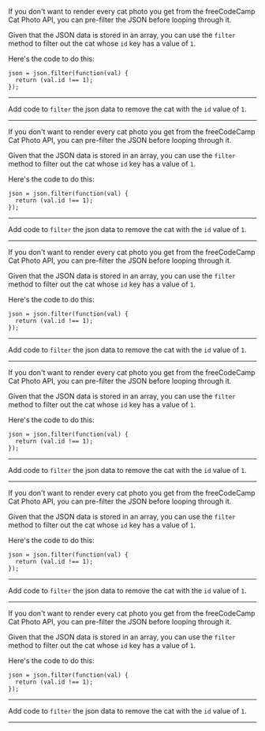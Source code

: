 <div class="challenge-instructions json-apis-and-ajax"><div><section id="description">
<p>If you don't want to render every cat photo you get from the freeCodeCamp Cat Photo API, you can pre-filter the JSON before looping through it.</p>
<p>Given that the JSON data is stored in an array, you can use the <code>filter</code> method to filter out the cat whose <code>id</code> key has a value of <code>1</code>.</p>
<p>Here's the code to do this:</p>
<pre class="language-js" tabindex="0"><code class="language-js">json <span class="token operator">=</span> json<span class="token punctuation">.</span><span class="token function">filter</span><span class="token punctuation">(</span><span class="token keyword">function</span><span class="token punctuation">(</span><span class="token parameter">val</span><span class="token punctuation">)</span> <span class="token punctuation">{</span>
  <span class="token keyword">return</span> <span class="token punctuation">(</span>val<span class="token punctuation">.</span>id <span class="token operator">!==</span> <span class="token number">1</span><span class="token punctuation">)</span><span class="token punctuation">;</span>
<span class="token punctuation">}</span><span class="token punctuation">)</span><span class="token punctuation">;</span>
</code></pre>
</section></div><hr/><div><section id="instructions">
<p>Add code to <code>filter</code> the json data to remove the cat with the <code>id</code> value of <code>1</code>.</p>
</section></div><hr/></div><div class="challenge-instructions json-apis-and-ajax"><div><section id="description">
<p>If you don't want to render every cat photo you get from the freeCodeCamp Cat Photo API, you can pre-filter the JSON before looping through it.</p>
<p>Given that the JSON data is stored in an array, you can use the <code>filter</code> method to filter out the cat whose <code>id</code> key has a value of <code>1</code>.</p>
<p>Here's the code to do this:</p>
<pre class="language-js" tabindex="0"><code class="language-js">json <span class="token operator">=</span> json<span class="token punctuation">.</span><span class="token function">filter</span><span class="token punctuation">(</span><span class="token keyword">function</span><span class="token punctuation">(</span><span class="token parameter">val</span><span class="token punctuation">)</span> <span class="token punctuation">{</span>
  <span class="token keyword">return</span> <span class="token punctuation">(</span>val<span class="token punctuation">.</span>id <span class="token operator">!==</span> <span class="token number">1</span><span class="token punctuation">)</span><span class="token punctuation">;</span>
<span class="token punctuation">}</span><span class="token punctuation">)</span><span class="token punctuation">;</span>
</code></pre>
</section></div><hr/><div><section id="instructions">
<p>Add code to <code>filter</code> the json data to remove the cat with the <code>id</code> value of <code>1</code>.</p>
</section></div><hr/></div><div class="challenge-instructions json-apis-and-ajax"><div><section id="description">
<p>If you don't want to render every cat photo you get from the freeCodeCamp Cat Photo API, you can pre-filter the JSON before looping through it.</p>
<p>Given that the JSON data is stored in an array, you can use the <code>filter</code> method to filter out the cat whose <code>id</code> key has a value of <code>1</code>.</p>
<p>Here's the code to do this:</p>
<pre class="language-js" tabindex="0"><code class="language-js">json <span class="token operator">=</span> json<span class="token punctuation">.</span><span class="token function">filter</span><span class="token punctuation">(</span><span class="token keyword">function</span><span class="token punctuation">(</span><span class="token parameter">val</span><span class="token punctuation">)</span> <span class="token punctuation">{</span>
  <span class="token keyword">return</span> <span class="token punctuation">(</span>val<span class="token punctuation">.</span>id <span class="token operator">!==</span> <span class="token number">1</span><span class="token punctuation">)</span><span class="token punctuation">;</span>
<span class="token punctuation">}</span><span class="token punctuation">)</span><span class="token punctuation">;</span>
</code></pre>
</section></div><hr/><div><section id="instructions">
<p>Add code to <code>filter</code> the json data to remove the cat with the <code>id</code> value of <code>1</code>.</p>
</section></div><hr/></div><div class="challenge-instructions json-apis-and-ajax"><div><section id="description">
<p>If you don't want to render every cat photo you get from the freeCodeCamp Cat Photo API, you can pre-filter the JSON before looping through it.</p>
<p>Given that the JSON data is stored in an array, you can use the <code>filter</code> method to filter out the cat whose <code>id</code> key has a value of <code>1</code>.</p>
<p>Here's the code to do this:</p>
<pre class="language-js" tabindex="0"><code class="language-js">json <span class="token operator">=</span> json<span class="token punctuation">.</span><span class="token function">filter</span><span class="token punctuation">(</span><span class="token keyword">function</span><span class="token punctuation">(</span><span class="token parameter">val</span><span class="token punctuation">)</span> <span class="token punctuation">{</span>
  <span class="token keyword">return</span> <span class="token punctuation">(</span>val<span class="token punctuation">.</span>id <span class="token operator">!==</span> <span class="token number">1</span><span class="token punctuation">)</span><span class="token punctuation">;</span>
<span class="token punctuation">}</span><span class="token punctuation">)</span><span class="token punctuation">;</span>
</code></pre>
</section></div><hr/><div><section id="instructions">
<p>Add code to <code>filter</code> the json data to remove the cat with the <code>id</code> value of <code>1</code>.</p>
</section></div><hr/></div><div class="challenge-instructions json-apis-and-ajax"><div><section id="description">
<p>If you don't want to render every cat photo you get from the freeCodeCamp Cat Photo API, you can pre-filter the JSON before looping through it.</p>
<p>Given that the JSON data is stored in an array, you can use the <code>filter</code> method to filter out the cat whose <code>id</code> key has a value of <code>1</code>.</p>
<p>Here's the code to do this:</p>
<pre class="language-js" tabindex="0"><code class="language-js">json <span class="token operator">=</span> json<span class="token punctuation">.</span><span class="token function">filter</span><span class="token punctuation">(</span><span class="token keyword">function</span><span class="token punctuation">(</span><span class="token parameter">val</span><span class="token punctuation">)</span> <span class="token punctuation">{</span>
  <span class="token keyword">return</span> <span class="token punctuation">(</span>val<span class="token punctuation">.</span>id <span class="token operator">!==</span> <span class="token number">1</span><span class="token punctuation">)</span><span class="token punctuation">;</span>
<span class="token punctuation">}</span><span class="token punctuation">)</span><span class="token punctuation">;</span>
</code></pre>
</section></div><hr/><div><section id="instructions">
<p>Add code to <code>filter</code> the json data to remove the cat with the <code>id</code> value of <code>1</code>.</p>
</section></div><hr/></div><div class="challenge-instructions json-apis-and-ajax"><div><section id="description">
<p>If you don't want to render every cat photo you get from the freeCodeCamp Cat Photo API, you can pre-filter the JSON before looping through it.</p>
<p>Given that the JSON data is stored in an array, you can use the <code>filter</code> method to filter out the cat whose <code>id</code> key has a value of <code>1</code>.</p>
<p>Here's the code to do this:</p>
<pre class="language-js" tabindex="0"><code class="language-js">json <span class="token operator">=</span> json<span class="token punctuation">.</span><span class="token function">filter</span><span class="token punctuation">(</span><span class="token keyword">function</span><span class="token punctuation">(</span><span class="token parameter">val</span><span class="token punctuation">)</span> <span class="token punctuation">{</span>
  <span class="token keyword">return</span> <span class="token punctuation">(</span>val<span class="token punctuation">.</span>id <span class="token operator">!==</span> <span class="token number">1</span><span class="token punctuation">)</span><span class="token punctuation">;</span>
<span class="token punctuation">}</span><span class="token punctuation">)</span><span class="token punctuation">;</span>
</code></pre>
</section></div><hr/><div><section id="instructions">
<p>Add code to <code>filter</code> the json data to remove the cat with the <code>id</code> value of <code>1</code>.</p>
</section></div><hr/></div>